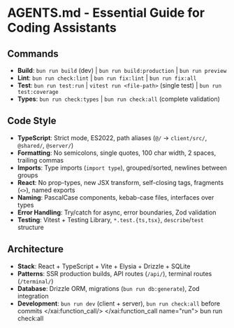 # AGENTS.md - Essential Guide for Coding Assistants

## Commands

- **Build**: `bun run build` (dev) | `bun run build:production` |
  `bun run preview`
- **Lint**: `bun run check:lint` | `bun run fix:lint` | `bun run fix:all`
- **Test**: `bun run test:run` | `vitest run <file-path>` (single test) |
  `bun run test:coverage`
- **Types**: `bun run check:types` | `bun run check:all` (complete validation)

## Code Style

- **TypeScript**: Strict mode, ES2022, path aliases (`@/` → `client/src/`,
  `@shared/`, `@server/`)
- **Formatting**: No semicolons, single quotes, 100 char width, 2 spaces,
  trailing commas
- **Imports**: Type imports (`import type`), grouped/sorted, newlines between
  groups
- **React**: No prop-types, new JSX transform, self-closing tags, fragments
  (`<>`), named exports
- **Naming**: PascalCase components, kebab-case files, interfaces over types
- **Error Handling**: Try/catch for async, error boundaries, Zod validation
- **Testing**: Vitest + Testing Library, `*.test.{ts,tsx}`, `describe`/`test`
  structure

## Architecture

- **Stack**: React + TypeScript + Vite + Elysia + Drizzle + SQLite
- **Patterns**: SSR production builds, API routes (`/api/`), terminal routes
  (`/terminal/`)
- **Database**: Drizzle ORM, migrations (`bun run db:generate`), Zod integration
- **Development**: `bun run dev` (client + server), `bun run check:all` before
  commits</content> </xai:function_call/> </xai:function_call name="run">
  <parameter name="command">bun run check:all
